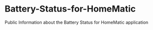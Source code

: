 # Battery-Status-for-HomeMatic
Public Information about the Battery Status for HomeMatic application
